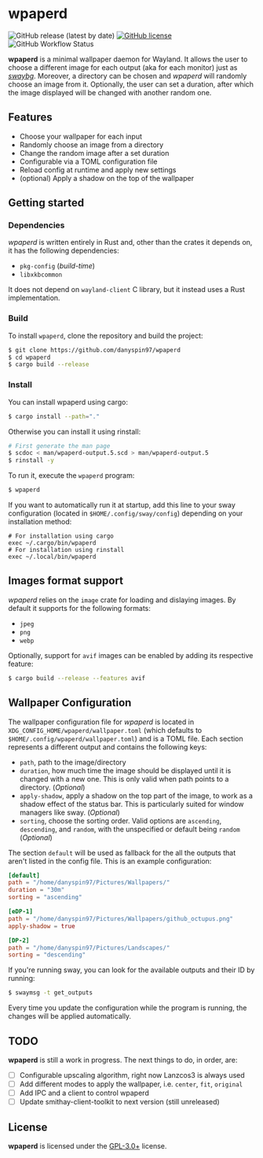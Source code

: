 # wpaperd

![GitHub release (latest by date)](https://img.shields.io/github/v/release/danyspin97/wpaperd?logo=github&style=flat-square)
[![GitHub license](https://img.shields.io/github/license/danyspin97/wpaperd?logo=github&style=flat-square)](https://github.com/danyspin97/wpaperd/blob/main/LICENSE.md)
![GitHub Workflow Status](https://img.shields.io/github/actions/workflow/status/danyspin97/wpaperd/cargo.yml?branch=main&logo=github&style=flat-square)

**wpaperd** is a minimal wallpaper daemon for Wayland. It allows the user to choose a different
image for each output (aka for each monitor) just as *[swaybg]*. Moreover, a directory can be
chosen and *wpaperd* will randomly choose an image from it. Optionally, the user can set a
duration, after which the image displayed will be changed with another random one.

## Features

- Choose your wallpaper for each input
- Randomly choose an image from a directory
- Change the random image after a set duration
- Configurable via a TOML configuration file
- Reload config at runtime and apply new settings
- (optional) Apply a shadow on the top of the wallpaper

## Getting started

### Dependencies

*wpaperd* is written entirely in Rust and, other than the crates it depends
on, it has the following dependencies:

- `pkg-config` (_build-time_)
- `libxkbcommon`

It does not depend on `wayland-client` C library, but it instead uses a Rust
implementation.

### Build

To install `wpaperd`, clone the repository and build the project:

```bash
$ git clone https://github.com/danyspin97/wpaperd
$ cd wpaperd
$ cargo build --release
```

### Install

You can install wpaperd using cargo:

```bash
$ cargo install --path="."
```

Otherwise you can install it using rinstall:

```bash
# First generate the man page
$ scdoc < man/wpaperd-output.5.scd > man/wpaperd-output.5
$ rinstall -y
```

To run it, execute the `wpaperd` program:

```bash
$ wpaperd
```

If you want to automatically run it at startup, add this line to your sway configuration
(located in `$HOME/.config/sway/config`) depending on your installation method:

```
# For installation using cargo
exec ~/.cargo/bin/wpaperd
# For installation using rinstall
exec ~/.local/bin/wpaperd
```

## Images format support

*wpaperd* relies on the `image` crate for loading and dislaying images. By default it
supports for the following formats:

- `jpeg`
- `png`
- `webp`

Optionally, support for `avif` images can be enabled by adding its respective feature:

```bash
$ cargo build --release --features avif
```

## Wallpaper Configuration

The wallpaper configuration file for *wpaperd* is located in `XDG_CONFIG_HOME/wpaperd/wallpaper.toml`
(which defaults to `$HOME/.config/wpaperd/wallpaper.toml`) and is a TOML file. Each section
represents a different output and contains the following keys:

- `path`, path to the image/directory
- `duration`, how much time the image should be displayed until it is changed with a new one.
  This is only valid when path points to a directory. (_Optional_)
- `apply-shadow`, apply a shadow on the top part of the image, to work as a shadow effect
  of the status bar. This is particularly suited for window managers like sway. (_Optional_)
- `sorting`, choose the sorting order. Valid options are `ascending`, `descending`, and `random`,
  with the unspecified or default being `random` (_Optional_)

The section `default` will be used as fallback for the all the outputs that aren't listed in
the config file. This is an example configuration:

```toml
[default]
path = "/home/danyspin97/Pictures/Wallpapers/"
duration = "30m"
sorting = "ascending"

[eDP-1]
path = "/home/danyspin97/Pictures/Wallpapers/github_octupus.png"
apply-shadow = true

[DP-2]
path = "/home/danyspin97/Pictures/Landscapes/"
sorting = "descending"
```

If you're running sway, you can look for the available outputs and their ID by running:

```bash
$ swaymsg -t get_outputs
```

Every time you update the configuration while the program is running, the changes will
be applied automatically.

## TODO

**wpaperd** is still a work in progress. The next things to do, in order, are:

- [ ] Configurable upscaling algorithm, right now Lanzcos3 is always used
- [ ] Add different modes to apply the wallpaper, i.e. `center`, `fit`, `original`
- [ ] Add IPC and a client to control wpaperd
- [ ] Update smithay-client-toolkit to next version (still unreleased)

## License

**wpaperd** is licensed under the [GPL-3.0+](/LICENSE.md) license.

[swaybg]: https://github.com/swaywm/swaybg
